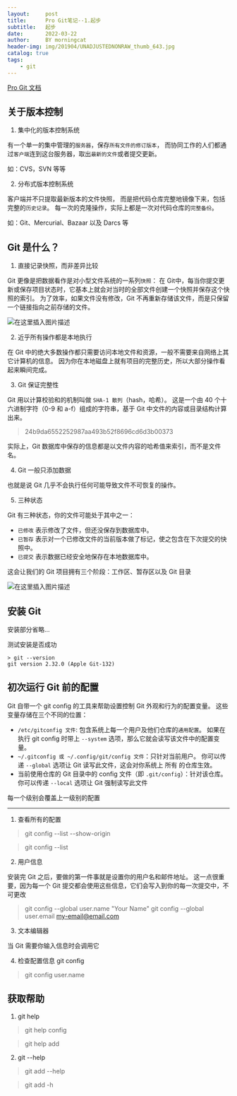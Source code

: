 ```yaml
---
layout:     post
title:      Pro Git笔记--1.起步
subtitle:   起步
date:       2022-03-22
author:     BY morningcat
header-img: img/201904/UNADJUSTEDNONRAW_thumb_643.jpg
catalog: true
tags:
    - git
---
```



[Pro Git 文档](https://git-scm.com/book/zh/v2)

## 关于版本控制

1. 集中化的版本控制系统

有一个单一的集中管理的`服务器`，保存`所有文件的修订版本`，
而协同工作的人们都通过`客户端`连到这台服务器，取出`最新的文件`或者提交更新。

如：CVS，SVN 等等

2. 分布式版本控制系统

客户端并不只提取最新版本的文件快照， 而是把代码仓库完整地镜像下来，包括完整的`历史记录`。
每一次的克隆操作，实际上都是一次对代码仓库的`完整备份`。

如：Git、Mercurial、Bazaar 以及 Darcs 等

## Git 是什么？

1. 直接记录快照，而非差异比较

Git 更像是把数据看作是对小型文件系统的一系列`快照`：
在 Git中，每当你提交更新或保存项目状态时，它基本上就会对当时的全部文件创建一个快照并保存这个快照的索引。
为了效率，如果文件没有修改，Git 不再重新存储该文件，而是只保留一个链接指向之前存储的文件。

![在这里插入图片描述](https://img-blog.csdnimg.cn/9c7f0bfa40794f06a203e0ce5cffbaad.png?x-oss-process=image/watermark,type_d3F5LXplbmhlaQ,shadow_50,text_Q1NETiBAbW9ybmluZ2NhdDIwMTg=,size_20,color_FFFFFF,t_70,g_se,x_16)

2. 近乎所有操作都是本地执行

在 Git 中的绝大多数操作都只需要访问本地文件和资源，一般不需要来自网络上其它计算机的信息。
因为你在本地磁盘上就有项目的完整历史，所以大部分操作看起来瞬间完成。

3. Git 保证完整性

Git 用以计算校验和的机制叫做 `SHA-1 散列`（hash，哈希）。 这是一个由 40 个十六进制字符（0-9 和 a-f）组成的字符串，基于 Git 中文件的内容或目录结构计算出来。
> 24b9da6552252987aa493b52f8696cd6d3b00373

实际上，Git 数据库中保存的信息都是以文件内容的哈希值来索引，而不是文件名。

4. Git 一般只添加数据

也就是说 Git 几乎不会执行任何可能导致文件不可恢复的操作。 

5. 三种状态

Git 有三种状态，你的文件可能处于其中之一： 
- `已修改` 表示修改了文件，但还没保存到数据库中。
- `已暂存` 表示对一个已修改文件的当前版本做了标记，使之包含在下次提交的快照中。
- `已提交` 表示数据已经安全地保存在本地数据库中。

这会让我们的 Git 项目拥有三个阶段：工作区、暂存区以及 Git 目录

![在这里插入图片描述](https://img-blog.csdnimg.cn/a9e4b472e76845c3bbf952bfceaaccbb.png?x-oss-process=image/watermark,type_d3F5LXplbmhlaQ,shadow_50,text_Q1NETiBAbW9ybmluZ2NhdDIwMTg=,size_20,color_FFFFFF,t_70,g_se,x_16)

## 安装 Git

安装部分省略...

测试安装是否成功 
```
> git --version
git version 2.32.0 (Apple Git-132)
```

## 初次运行 Git 前的配置

Git 自带一个 git config 的工具来帮助设置控制 Git 外观和行为的配置变量。 这些变量存储在三个不同的位置：

- `/etc/gitconfig 文件`: 包含系统上每一个用户及他们仓库的`通用配置`。 如果在执行 git config 时带上 `--system` 选项，那么它就会读写该文件中的配置变量。 
- `~/.gitconfig 或 ~/.config/git/config 文件`：只针对当前用户。 你可以传递 `--global` 选项让 Git 读写此文件，这会对你系统上 所有 的仓库生效。
- 当前使用仓库的 Git 目录中的 config 文件（即 `.git/config`）：针对该仓库。 你可以传递 `--local` 选项让 Git 强制读写此文件

每一个级别会覆盖上一级别的配置

---

1. 查看所有的配置

>  git config --list --show-origin

>  git config --list

2. 用户信息

安装完 Git 之后，要做的第一件事就是设置你的用户名和邮件地址。 
这一点很重要，因为每一个 Git 提交都会使用这些信息，它们会写入到你的每一次提交中，不可更改

> git config --global user.name "Your Name"
> git config --global user.email my-email@email.com

3. 文本编辑器

当 Git 需要你输入信息时会调用它

4. 检查配置信息  git config <key>

>  git config user.name


## 获取帮助

1. git help <verb>

>  git help config

>  git help add

2.  git <verb> --help

> git add --help

> git add -h





